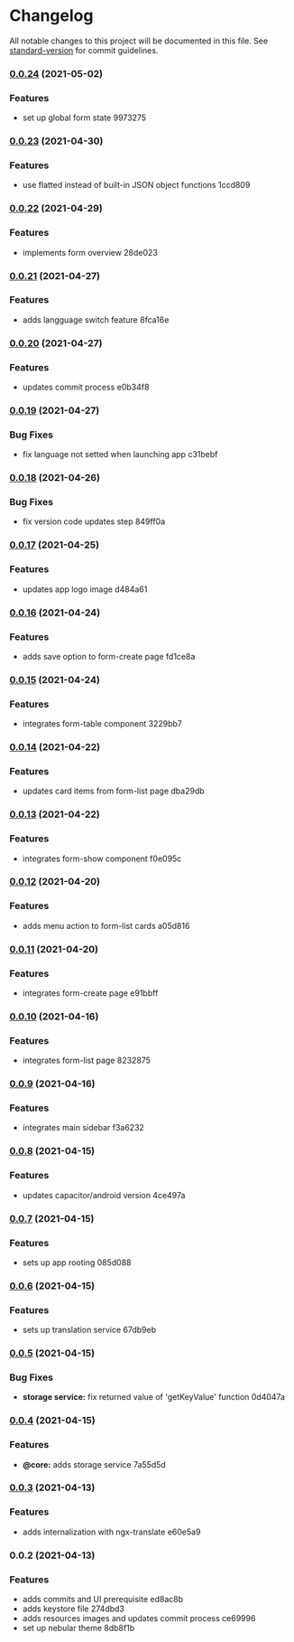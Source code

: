 # Changelog

All notable changes to this project will be documented in this file. See [standard-version](https://github.com/conventional-changelog/standard-version) for commit guidelines.

### [0.0.24](///compare/v0.0.23...v0.0.24) (2021-05-02)


### Features

* set up global form state 9973275

### [0.0.23](///compare/v0.0.22...v0.0.23) (2021-04-30)


### Features

* use flatted instead of built-in JSON object functions 1ccd809

### [0.0.22](///compare/v0.0.21...v0.0.22) (2021-04-29)


### Features

* implements form overview 28de023

### [0.0.21](///compare/v0.0.20...v0.0.21) (2021-04-27)


### Features

* adds langguage switch feature 8fca16e

### [0.0.20](///compare/v0.0.19...v0.0.20) (2021-04-27)


### Features

* updates commit process e0b34f8

### [0.0.19](///compare/v0.0.18...v0.0.19) (2021-04-27)


### Bug Fixes

* fix language not setted when launching app c31bebf

### [0.0.18](///compare/v0.0.17...v0.0.18) (2021-04-26)


### Bug Fixes

* fix version code updates step 849ff0a

### [0.0.17](///compare/v0.0.16...v0.0.17) (2021-04-25)


### Features

* updates app logo image d484a61

### [0.0.16](///compare/v0.0.15...v0.0.16) (2021-04-24)


### Features

* adds save option to form-create page fd1ce8a

### [0.0.15](///compare/v0.0.14...v0.0.15) (2021-04-24)


### Features

* integrates form-table component 3229bb7

### [0.0.14](///compare/v0.0.13...v0.0.14) (2021-04-22)


### Features

* updates card items from form-list page dba29db

### [0.0.13](///compare/v0.0.12...v0.0.13) (2021-04-22)


### Features

* integrates form-show component f0e095c

### [0.0.12](///compare/v0.0.11...v0.0.12) (2021-04-20)


### Features

* adds menu action to form-list cards a05d816

### [0.0.11](///compare/v0.0.10...v0.0.11) (2021-04-20)


### Features

* integrates form-create page e91bbff

### [0.0.10](///compare/v0.0.9...v0.0.10) (2021-04-16)


### Features

* integrates form-list page 8232875

### [0.0.9](///compare/v0.0.8...v0.0.9) (2021-04-16)


### Features

* integrates main sidebar f3a6232

### [0.0.8](///compare/v0.0.7...v0.0.8) (2021-04-15)


### Features

* updates capacitor/android version 4ce497a

### [0.0.7](///compare/v0.0.6...v0.0.7) (2021-04-15)


### Features

* sets up app rooting 085d088

### [0.0.6](///compare/v0.0.5...v0.0.6) (2021-04-15)


### Features

* sets up translation service 67db9eb

### [0.0.5](///compare/v0.0.4...v0.0.5) (2021-04-15)


### Bug Fixes

* **storage service:** fix returned value of 'getKeyValue' function 0d4047a

### [0.0.4](///compare/v0.0.3...v0.0.4) (2021-04-15)


### Features

* **@core:** adds storage service 7a55d5d

### [0.0.3](///compare/v0.0.2...v0.0.3) (2021-04-13)


### Features

* adds internalization with ngx-translate e60e5a9

### 0.0.2 (2021-04-13)


### Features

* adds commits and UI prerequisite ed8ac8b
* adds keystore file 274dbd3
* adds resources images and updates commit process ce69996
* set up nebular theme 8db8f1b
